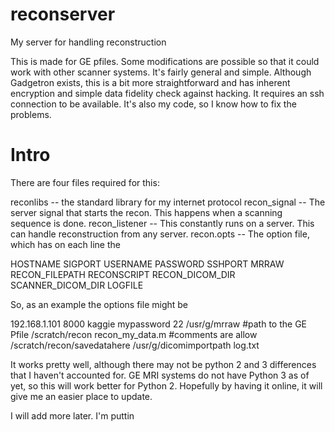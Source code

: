 # reconserver
My server for handling reconstruction

This is made for GE pfiles.  Some modifications are possible so that it could work with other scanner systems.  It's fairly general and simple.  Although Gadgetron exists, this is a bit more straightforward and has inherent encryption and simple data fidelity check against hacking. It requires an ssh connection to be available.  It's also my code, so I know how to fix the problems.


# Intro
There are four files required for this:

reconlibs -- the standard library for my internet protocol
recon_signal -- The server signal that starts the recon.  This happens when a scanning sequence is done.
recon_listener -- This constantly runs on a server.  This can handle reconstruction from any server.
recon.opts -- The option file, which has on each line the

   HOSTNAME
      SIGPORT
         USERNAME
	    PASSWORD
	       SSHPORT
	          MRRAW
		     RECON_FILEPATH
		        RECONSCRIPT
			   RECON_DICOM_DIR
			      SCANNER_DICOM_DIR
			         LOGFILE


So, as an example the options file might be

   192.168.1.101
      8000
         kaggie
	    mypassword
	       22
	          /usr/g/mrraw  #path to the GE Pfile
		     /scratch/recon
		        recon_my_data.m  #comments are allow
			   /scratch/recon/savedatahere
			      /usr/g/dicomimportpath
			         log.txt



It works pretty well, although there may not be python 2 and 3 differences that I haven't accounted for.  GE MRI systems do not have Python 3 as of yet, so this will work better for Python 2.  Hopefully by having it online, it will give me an easier place to update.


I will add more later.  I'm puttin







